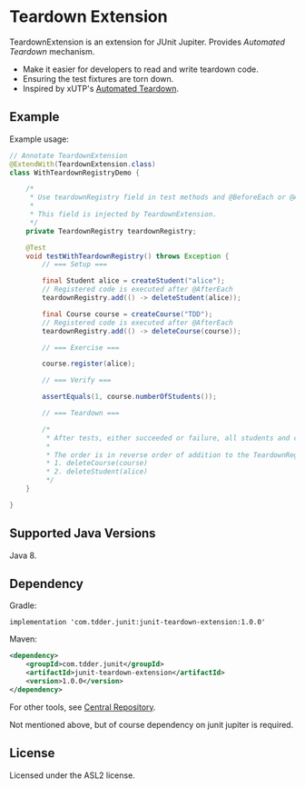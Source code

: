 # Teardown Extension

TeardownExtension is an extension for JUnit Jupiter. Provides _Automated Teardown_ mechanism.

- Make it easier for developers to read and write teardown code.
- Ensuring the test fixtures are torn down.
- Inspired by xUTP's [Automated Teardown](http://xunitpatterns.com/Automated%20Teardown.html).

## Example

Example usage:

```java
// Annotate TeardownExtension
@ExtendWith(TeardownExtension.class)
class WithTeardownRegistryDemo {

    /*
     * Use teardownRegistry field in test methods and @BeforeEach or @AfterEach lifecycle methods.
     *
     * This field is injected by TeardownExtension.
     */
    private TeardownRegistry teardownRegistry;

    @Test
    void testWithTeardownRegistry() throws Exception {
        // === Setup ===

        final Student alice = createStudent("alice");
        // Registered code is executed after @AfterEach
        teardownRegistry.add(() -> deleteStudent(alice));

        final Course course = createCourse("TDD");
        // Registered code is executed after @AfterEach
        teardownRegistry.add(() -> deleteCourse(course));

        // === Exercise ===

        course.register(alice);

        // === Verify ===

        assertEquals(1, course.numberOfStudents());

        // === Teardown ===

        /*
         * After tests, either succeeded or failure, all students and courses is deleted.
         *
         * The order is in reverse order of addition to the TeardownRegistry, as follows:
         * 1. deleteCourse(course)
         * 2. deleteStudent(alice)
         */
    }

}
```

## Supported Java Versions

Java 8.

## Dependency

Gradle:

```
implementation 'com.tdder.junit:junit-teardown-extension:1.0.0'
```

Maven:

```xml
<dependency>
    <groupId>com.tdder.junit</groupId>
    <artifactId>junit-teardown-extension</artifactId>
    <version>1.0.0</version>
</dependency>
```

For other tools, see [Central Repository](https://central.sonatype.com/artifact/com.tdder.junit/junit-teardown-extension).

Not mentioned above, but of course dependency on junit jupiter is required.

## License

Licensed under the ASL2 license.
